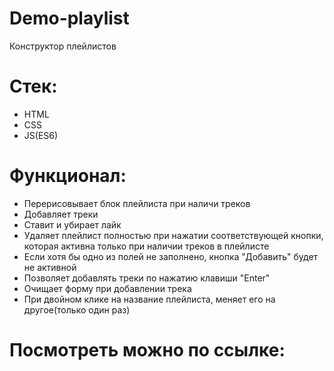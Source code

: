 # Demo-playlist
Конструктор плейлистов

# Стек: 
- HTML
- CSS
- JS(ES6)

# Функционал:
- Перерисовывает блок плейлиста при наличи треков
- Добавляет треки
- Ставит и убирает лайк
- Удаляет плейлист полностью при нажатии соответствующей кнопки, которая активна только при наличии треков в плейлисте
- Если хотя бы одно из полей не заполнено, кнопка "Добавить" будет не активной
- Позволяет добавлять треки по нажатию клавиши "Enter"
- Очищает форму при добавлении трека
- При двойном клике на название плейлиста, меняет его на другое(только один раз)

# Посмотреть можно по ссылке:
